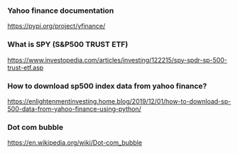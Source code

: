 

### Yahoo finance documentation
https://pypi.org/project/yfinance/


### What is SPY (S&P500 TRUST ETF)
https://www.investopedia.com/articles/investing/122215/spy-spdr-sp-500-trust-etf.asp


### How to download sp500 index data from yahoo finance?
https://enlightenmentinvesting.home.blog/2019/12/01/how-to-download-sp-500-data-from-yahoo-finance-using-python/

### Dot com bubble
https://en.wikipedia.org/wiki/Dot-com_bubble